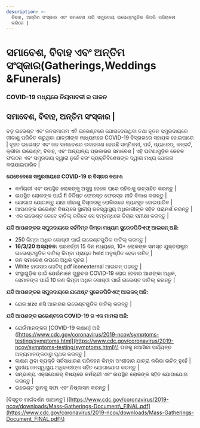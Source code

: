 ```yaml
---
description: >-
  ବିବାହ, ଅନ୍ତିମ ସଂସ୍କାର ଏବଂ ସମାବେଶ ପରି ସମ୍ପ୍ରଦାୟ ଇଭେଣ୍ଟଗୁଡିକ କିପରି ପରିଚାଳନା
  କରିବେ |
---
```


# ସମାବେଶ, ବିବାହ ଏବଂ ଅନ୍ତିମ ସଂସ୍କାର\(Gatherings,Weddings &Funerals\)

### COVID-19 ମଧ୍ୟରେ ନିୟମାବଳୀ ର ପାଳନ 

## ସମାବେଶ, ବିବାହ, ଅନ୍ତିମ ସଂସ୍କାର \|

ବଡ଼ ଇଭେଣ୍ଟ ଏବଂ ଜନସମାଗମ ଏହି ଇଭେଣ୍ଟରେ ଯୋଗଦେଉଥିବା ତଥା ନୂତନ ସମ୍ପ୍ରଦାୟରେ ଜୀବାଣୁ ପରିଚିତ କରୁଥିବା ଯାତ୍ରୀଙ୍କ ମାଧ୍ୟମରେ COVID-19 ବିସ୍ତାରରେ ସହାୟକ ହୋଇପାରେ \| ବୃହତ ଇଭେଣ୍ଟ ଏବଂ ଜନ ସମାବେଶର ଉଦାହରଣ ହେଉଛି ସମ୍ମିଳନୀ, ପର୍ବ, ପ୍ୟାରେଡ୍, କନ୍ସର୍ଟ, କ୍ରୀଡା ଇଭେଣ୍ଟ, ବିବାହ, ଏବଂ ଅନ୍ୟାନ୍ୟ ପ୍ରକାରର ସମାବେଶ \| ଏହି ଘଟଣାଗୁଡ଼ିକ କେବଳ ସଂଗଠନ ଏବଂ ସମ୍ପ୍ରଦାୟ ଦ୍ୱାରା ନୁହେଁ ବରଂ ବ୍ୟକ୍ତିବିଶେଷଙ୍କ ଦ୍ୱାରା ମଧ୍ୟ ଯୋଜନା କରାଯାଇପାରିବ \|

 **ଯେତେବେଳେ ସମ୍ପ୍ରଦାୟରେ COVID-19 ର  ବିସ୍ତାର ନଥାଏ:** 

* କର୍ମଚାରୀ ଏବଂ ଉପସ୍ଥିତ ଲୋକଙ୍କୁ ଅସୁସ୍ଥ ହେଲେ ଘରେ ରହିବାକୁ ଉତ୍ସାହିତ କରନ୍ତୁ \|
* ଉପସ୍ଥିତ ଲୋକଙ୍କ ପାଇଁ ﬂ ନିର୍ଦ୍ଦିଷ୍ଟ ଫେରସ୍ତ ଫେରସ୍ତ ନୀତି ବିକାଶ କରନ୍ତୁ \|
* ଯୋଗାଣ ଯୋଗାନ୍ତୁ ଯାହା ଜୀବାଣୁ ବିସ୍ତାରକୁ ରୋକିବାରେ ବ୍ୟବହୃତ ହୋଇପାରିବ \|
* ଆପଣଙ୍କ ଇଭେଣ୍ଟ ବିଷୟରେ ସ୍ଥାନୀୟ ଜନସ୍ୱାସ୍ଥ୍ୟ ଅଧିକାରୀଙ୍କ ସହିତ ପରାମର୍ଶ କରନ୍ତୁ \|
* ଏକ ଇଭେଣ୍ଟ କେବେ ବାତିଲ୍ କରିବେ ସେ ସମ୍ବନ୍ଧରେ ବିଚାର ସମୀକ୍ଷା କରନ୍ତୁ \|

 **ଯଦି ଆପଣଙ୍କର ସମ୍ପ୍ରଦାୟରେ ସର୍ବନିମ୍ନ କିମ୍ବା ମଧ୍ୟମ ସ୍ପ୍ରେଡପିଡିଏଫ୍ ଆଇକନ୍ ଅଛି:** 

* 250 କିମ୍ବା ଅଧିକ ଗୋଷ୍ଠୀ ପାଇଁ ଇଭେଣ୍ଟଗୁଡିକ ବାତିଲ୍ କରନ୍ତୁ \|
*  **16/3/20 ଅଦ୍ୟତନ:**  ପରବର୍ତ୍ତୀ 15 ଦିନ ମଧ୍ୟରେ, 10+ ଲୋକଙ୍କ ସମସ୍ତ ଯୁକ୍ତରାଷ୍ଟ୍ର ଇଭେଣ୍ଟଗୁଡିକ ବାତିଲ୍ କିମ୍ବା ପ୍ରାୟତ held ଅନୁଷ୍ଠିତ ହେବା ଉଚିତ୍ \|
* ଜନ ସମାବେଶ ଉପରେ ଅଧିକ ସୂଚନା \|
* White  ହାଉସର ନୋଟିସ୍ pdf iconexternal ଆଇକନ୍ ପଢନ୍ତୁ \|
* ସଂସ୍ଥାଗୁଡ଼ିକ ପାଇଁ ଯେଉଁମାନେ ଗୁରୁତର COVID-19 ରୋଗ ହେବାର ଆଶଙ୍କା ଅଧିକ, ସେମାନଙ୍କ ପାଇଁ 10 ଜଣ କିମ୍ବା ଅଧିକ ଗୋଷ୍ଠୀ ପାଇଁ ଇଭେଣ୍ଟ ବାତିଲ୍ କରନ୍ତୁ \|

 **ଯଦି ଆପଣଙ୍କର ସମ୍ପ୍ରଦାୟରେ ଯଥେଷ୍ଟ ସ୍ପ୍ରେଡପିଡିଏଫ୍ ଆଇକନ୍ ଅଛି:** 

* ଯେକ size ଣସି ଆକାରର ଇଭେଣ୍ଟଗୁଡିକ ବାତିଲ୍ କରନ୍ତୁ \|

 **ଯଦି ଆପଣଙ୍କ ଇଭେଣ୍ଟରେ COVID-19 ର ଏକ ମାମଲା ଅଛି:** 

* ଯେଉଁମାନଙ୍କର \[COVID-19 ଲକ୍ଷଣ\] ଅଛି \([https://www.cdc.gov/coronavirus/2019-ncov/symptoms-testing/symptoms.html](https://www.cdc.gov/coronavirus/2019-ncov/symptoms-testing/symptoms.html)\) ଘରକୁ ନଆସିବା ପର୍ଯ୍ୟନ୍ତ ଅନ୍ୟମାନଙ୍କଠାରୁ ପୃଥକ କରନ୍ତୁ \|
* ଲକ୍ଷଣ ଥିବା ବ୍ୟକ୍ତି ସର୍ବସାଧାରଣ ପରିବହନ କିମ୍ବା ଅଂଶୀଦାର ଯାତ୍ରା କରିବା ଉଚିତ୍ ନୁହେଁ \|
* ସ୍ଥାନୀୟ ଜନସ୍ୱାସ୍ଥ୍ୟ ଅଧିକାରୀଙ୍କ ସହିତ ଯୋଗାଯୋଗ କରନ୍ତୁ \|
* ସମ୍ଭାବ୍ୟ ଏକ୍ସପୋଜର୍ ବିଷୟରେ କର୍ମଚାରୀ ଏବଂ ଉପସ୍ଥିତ ଲୋକଙ୍କ ସହିତ ଯୋଗାଯୋଗ କରନ୍ତୁ \|
* ଇଭେଣ୍ଟ ସ୍ଥାନକୁ ସଫା ଏବଂ ନିଷ୍କାସନ କରନ୍ତୁ \|

\[ବିସ୍ତୃତ ମାର୍ଗଦର୍ଶନ ପାଆନ୍ତୁ\] \([https://www.cdc.gov/coronavirus/2019-ncov/downloads/Mass-Gatherings-Document\_FINAL.pdf](https://www.cdc.gov/coronavirus/2019-ncov/downloads/Mass-Gatherings-Document_FINAL.pdf)\)

